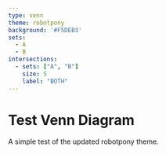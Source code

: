 ```yaml
---
type: venn
theme: robotpony
background: '#F5DEB3'
sets:
  - A
  - B
intersections:
  - sets: ["A", "B"]
    size: 5
    label: "BOTH"
---
```


# Test Venn Diagram

A simple test of the updated robotpony theme.